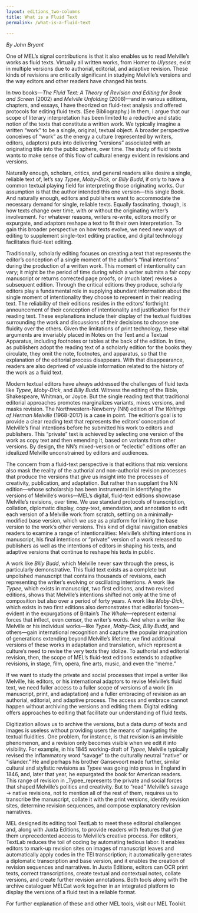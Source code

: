 ```yaml
---
layout: editions_two-columns
title: What is a Fluid Text
permalink: /what-is-a-fluid-text
 
---
```

 

_By John Bryant_

One of MEL’s signal contributions is that it also enables us to read Melville’s works as fluid texts. Virtually all written works, from Homer to  _Ulysses_, exist in multiple versions due to authorial, editorial, and adaptive revision. These kinds of revisions are critically significant in studying Melville’s versions and the way editors and other readers have changed his texts.

In two books—_The Fluid Text: A Theory of Revision and Editing for Book and Screen_  (2002) and  _Melville Unfolding_  (2008)—and in various editions, chapters, and essays, I have theorized on fluid-text analysis and offered protocols for editing fluid texts. (See Bibliography.) In them, I argue that our scope of literary interpretation has been limited to a reductive and static notion of the texts that constitute a written work. We typically imagine a written “work” to be a single, original, textual object. A broader perspective conceives of “work” as the energy a culture (represented by writers, editors, adaptors) puts into delivering “versions” associated with an originating title into the public sphere, over time. The study of fluid texts wants to make sense of this flow of cultural energy evident in revisions and versions.

Naturally enough, scholars, critics, and general readers alike desire a single, reliable text of, let’s say  _Typee_,  _Moby-Dick_, or  _Billy Budd_, if only to have a common textual playing field for interpreting those originating works. Our assumption is that the author intended this one version—this single Book. And naturally enough, editors and publishers want to accommodate the necessary demand for single, reliable texts. Equally fascinating, though, is how texts change over time, with or without the originating writer’s involvement. For whatever reasons, writers re-write, editors modify or expurgate, and adaptors reshape a text to fit their own interpretation. To gain this broader perspective on how texts evolve, we need new ways of editing to supplement single-text editing practice, and digital technology facilitates fluid-text editing.

Traditionally, scholarly editing focuses on creating a text that represents the editor’s conception of a single moment of the author’s “final intentions” during the production of a written work. This moment of intentionality can vary; it might be the period of time during which a writer submits a fair copy manuscript or returns corrected page proofs, or (much later) revises a subsequent edition. Through the critical editions they produce, scholarly editors play a fundamental role in supplying abundant information about the single moment of intentionality they choose to represent in their reading text. The reliability of their editions resides in the editors’ forthright announcement of their conception of intentionality and justification for their reading text. These explanations include their display of the textual fluidities surrounding the work and discussions of their decisions to choose one fluidity over the others. Given the limitations of print technology, these vital arguments are invariably placed in Notes on the Text and a Textual Apparatus, including footnotes or tables at the back of the edition. In time, as publishers adopt the reading text of a scholarly edition for the books they circulate, they omit the note, footnotes, and apparatus, so that the explanation of the editorial process disappears. With that disappearance, readers are also deprived of valuable information related to the history of the work as a fluid text.

Modern textual editors have always addressed the challenges of fluid texts like  _Typee_,  _Moby-Dick_, and  _Billy Budd_. Witness the editing of the Bible, Shakespeare, Whitman, or Joyce. But the single reading text that traditional editorial approaches promotes marginalizes variants, mixes versions, and masks revision. The Northwestern-Newberry (NN) edition of  _The Writings of Herman Melville_ (1968-2017) is a case in point. The edition’s goal is to provide a clear reading text that represents the editors’ conception of Melville’s final intentions before he submitted his work to editors and publishers. This “private” text is achieved by selecting one version of the work as copy text and then emending it, based on variants from other versions. By design, the NN’s mixed-version or “eclectic” editions offer an idealized Melville unconstrained by editors and audiences.

The concern from a fluid-text perspective is that editions that mix versions also mask the reality of the authorial and non-authorial revision processes that produce the versions that give us insight into the processes of creativity, publication, and adaptation. But rather than supplant the NN edition—whose scholarship has been instrumental in identifying the versions of Melville’s works—MEL’s digital, fluid-text editions showcase Melville’s revisions, over time. We use standard protocols of transcription, collation, diplomatic display, copy-text, emendation, and annotation to edit each version of a Melville work from scratch, settling on a minimally-modified base version, which we use as a platform for linking the base version to the work’s other versions. This kind of digital navigation enables readers to examine a range of intentionalities: Melville’s shifting intentions in manuscript, his final intentions or “private” version of a work released to publishers as well as the intentions of editors in shaping his texts, and adaptive versions that continue to reshape his texts in public.

A work like  _Billy Budd_, which Melville never saw through the press, is particularly demonstrative. This fluid text exists as a complete but unpolished manuscript that contains thousands of revisions, each representing the writer’s evolving or oscillating intentions. A work like  _Typee_, which exists in manuscript, two first editions, and two revised editions, shows that Melville’s intentions shifted not only at the time of composition but also over a period of forty years. A work like  _Moby-Dick_, which exists in two first editions also demonstrates that editorial forces—evident in the expurgations of Britain’s  _The Whale_—represent external forces that inflect, even censor, the writer’s words. And when a writer like Melville or his individual works—like  _Typee_,  _Moby-Dick_,  _Billy Budd_, and others—gain international recognition and capture the popular imagination of generations extending beyond Melville’s lifetime, we find additional versions of these works in adaptation and translation, which represent a culture’s need to revise the very texts they idolize. To authorial and editorial revision, then, the scope of MEL’s fluid-text editions extends to adaptive revisions, in stage, film, opera, fine arts, music, and even the “meme.”

If we want to study the private and social processes that impel a writer like Melville, his editors, or his international adaptors to revise Melville’s fluid text, we need fuller access to a fuller scope of versions of a work (in manuscript, print, and adaptation) and a fuller embracing of revision as an authorial, editorial, and adaptive process. The access and embrace cannot happen without archiving the versions and editing them. Digital editing offers approaches to editing that facilitate our understanding of fluid texts.

Digitization allows us to archive the versions, but a data dump of texts and images is useless without providing users the means of navigating the textual fluidities. One problem, for instance, is that revision is an invisible phenomenon, and a revision only becomes visible when we edit it into visibility. For example, in his 1845 working-draft of  _Typee_, Melville typically revised the inflammatory word “savage” to the culturally neutral “native” or “islander.” He and perhaps his brother Gansevoort made further, similar cultural and stylistic revisions as  _Typee_  was going into press in England in 1846, and, later that year, he expurgated the book for American readers. This range of revision in  _Typee_represents the private and social forces that shaped Melville’s politics and creativity. But to “read” Melville’s savage -> native revisions, not to mention all of the rest of them, requires us to transcribe the manuscript, collate it with the print versions, identify revision sites, determine revision sequences, and compose explanatory revision narratives.

MEL designed its editing tool TextLab to meet these editorial challenges and, along with Juxta Editions, to provide readers with features that give them unprecedented access to Melville’s creative process. For editors, TextLab reduces the toil of coding by automating tedious labor. It enables editors to mark-up revision sites on images of manuscript leaves and automatically apply codes in the TEI transcription; it automatically generates a diplomatic transcription and base version, and it enables the creation of revision sequences and narratives. In Juxta Editions, editors can OCR print texts, correct transcriptions, create textual and contextual notes, collate versions, and create further revision annotations. Both tools along with the archive cataloguer MELCat work together in an integrated platform to display the versions of a fluid text in a reliable format.

For further explanation of these and other MEL tools, visit our MEL Toolkit.

